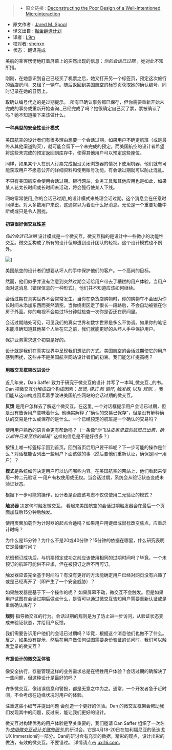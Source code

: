 >* 原文链接 : [Deconstructing the Poor Design of a Well-Intentioned Microinteraction](https://medium.com/ux-immersion-interactions/deconstructing-the-poor-design-of-a-well-intentioned-microinteraction-e667e022e628#.u41e59zgi)
* 原文作者 : [Jared M. Spool](https://medium.com/@jmspool)
* 译文出自 : [掘金翻译计划](https://github.com/xitu/gold-miner)
* 译者 : [L9m](https://github.com/L9m)
* 校对者: [shenxn](https://github.com/shenxn)
* 状态： 翻译完成

美航的乘客愣愣地盯着屏幕上的突然出现的信息：_你的会话已过期._。她对此不知所措。

刚刚，在她意识到自己已经买了机票之后，她又打开另一个标签页，预定这次旅行的酒店房间，又租了一辆车。随后返回到美国航空的标签页获取她的确认编号，同时记录在她的日历上。

取确认编号代之的是过期提示。_所有已确认事务都已保存，但你需要重新开始未完成的事务或重新开始查询._已经完成了吗？她很确定自己买了票，票被确认了吗？她不知道接下来该做什么。

#### 一种典型的安全性设计模式

美国航空的设计者们有很多理由想要一个会话过期。如果用户不确定航班（或是最终从其他渠道购买），就可能会留下一个未完成的预定。而美国航空的设计者希望将这些未完成的预定返回到库存中，使得其他用户可以预定这些座位。

同样，如果某个人在别人订票完成但没关闭浏览器的情况下使用机器，他们就有可能获取用户不愿意公开的详细资料和使用账号功能。有会话过期就可以防止混乱。

不只有美国航空会使用会话过期。银行网站，业务工具和其他应用也是如此，如果某人花太长时间或长时间未活动，将会强行使某人下线。

网站常常使用_你的会话已过期_的设计模式来处理会话过期。这个消息会在任意时间弹出。对大多数用户来说，这通常以为着没什么好消息。无论是一个重要功能中断或或只是令人困扰。

#### 初衷很好但交互性差

_你的会话已过期_ 设计模式是一个微交互，微交互指的是设计中一些微小的功能性交互。微交互构成了所有的设计但却遭到设计团队的轻视。这个设计模式也不例外。

![](https://cdn-images-1.medium.com/max/600/1*h11V6a7RWk1PxpVMzp1z9A.jpeg)]

美国航空的设计者们想要从坏人的手中保护他们的客户。一个高尚的目标。

然而，他们似乎并没有注意到突然过期会话给用户带去了糟糕的用户体验。当用户面对这消息（错误信息的一种形式），他们并不知道应该如何继续。

会话过期在真实世界不会常常发生。当你在杂货店购物时，你的购物车不会因为你长时间未添加东西而突然清空。当你绕街区走了很长一段路后，不会自动被锁在你房子外面。你的电视不会每过15分钟就检查一次你是否还在房间里。

会话过期随处可见，可见我们的真实世界和数字世界是多么不协调。如果你的笔记本能准确知道其他某个人坐在它之前，我们就能更好的从坏人手中保护用户。

保护业务需求这个初衷是好的。

设计就是我们在真实世界中呈现我们想法的方式。美国航空的会话过期使它的用户感到困扰，这些并不是美国航空网站设计者们的初衷。我们能怎样提高呢？

#### 用微交互框架改进设计

近几年来，Dan Saffer 致力于研究于微交互的设计 并写了一本叫_微交互._的书。Dan 把微交互分解成四个构成因素：_反馈, 模式 和 循环, 触发器,_ 以及 _规则._ 。我们能从这四构成因素着手改进美国航空网站的会话过期的微交互。

**反馈** 是用户怎样去了解这个微交互。在这里, 一个对话框提示用户会话已过期，但是没有告诉用户意味着什么. 他确实解释了“确认的交易已保存”，但是没有解释确认的交易是什么或保存的是什么。一个已经预定的航班是一个确认的交易吗？

使用用户熟悉的语言会更有帮助吗？（一条像“_你飞往皮奥里亚的航班已出票，确认邮件已发至您的邮箱”_ 这样的信息是不是好很多？）

按钮上唯一标签标示回到首页。回到首页后用户要干嘛呢？下一步可能的操作是什么？对话框能否列出一些用户下面该做的事（然后要他们重新认证，确保是同一用户）？

**模式**是系统如何决定用户可以访问哪些内容。在美国航空的网站上，他们看起来使用一种二元验证 — 用户有权使用或无权。当会话过期，系统会从验证状态变成未验证状态。

根据下一步可能的操作，设计者是否应该考虑不仅仅使用二元验证的模式？

**触发器** 决定何时触发微交互。 看起来美国航空的会话过期触发器会在最后一个页面加载后15分钟后触发。

使用页面加载作为计时器的起点合适吗？如果用户用键盘或鼠标改变焦点，应重启计时吗？

为什么是15分钟？为什么不是20或40分钟？15分钟的依据在哪里，什么研究表明它是最佳时间？

航班预订成功后，与机票预定成功之前应该使用相同的过期时间吗？毕竟，一个未预订的航班可能供不应求，但在被预订之后不再可订。

触发器应该完全基于时间吗？有没有更好的方法能确定用户已经对网页没有兴趣了或是已经离开了（即产生了一个安全威胁）？

如果触发器是基于下一个操作的呢？ 如果屏幕不动，微交互不会触发。但是如果用户试图在会话过期后做点什么，是否可以通过微交互告知用户需要重新认证或是重新确认库存？

**规则** 指导微交互的行为。会话过期的规则是为了防止进一步访问，从验证状态变成未验证状态，并给用户反馈。

我们需要告诉用户他们的会话已过期吗？毕竟，根据这个消息他们也做不了什么。反之，如果没有提示，然后在用户做任何试图需要身份验证的访问时，我们可以触发登录的微交互？

#### 有意设计的微交互体验

像安全执行，存量管理这样的业务需求总是在牺牲用户体验？会话过期的确解决了一些问题，但这种设计是最好的吗？

许多微交互，像错误信息和警报，都是无意之中为之。通常，一个开发者急于赶时间，不会考虑在边缘状况时用户的体验。

注重这些小细节并提出问题 会创造一个更好的体验。Dan 的微交互框架会帮助我们发现其中的问题，反过来，能让我们更好的设计。

微交互对构建优秀的用户体验是至关重要的，我们邀请 Dan Saffer 组织了一次名为[_使用微交互设计关键的细节_.](https://uxi16.uie.com/workshops/designing-the-critical-details-using-microinteractions?src=workshop-desc)的研讨会。它是4月18-20日在加利福尼亚的圣迭戈UX Immersion的一部分。Dan的研讨会有充实的数据，精彩的观点，设计出彩的做法，有效的微交互。不要错过。 详情请点击 [uxi16.com](https://uxi16.uie.com/#designing-the-critical-details-using-microinteractions)。

